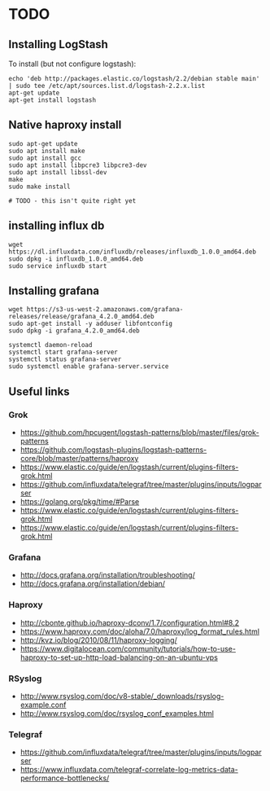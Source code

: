 # TODO

## Installing LogStash

To install (but not configure logstash):

```
echo 'deb http://packages.elastic.co/logstash/2.2/debian stable main' | sudo tee /etc/apt/sources.list.d/logstash-2.2.x.list
apt-get update
apt-get install logstash
```

## Native haproxy install

```
sudo apt-get update
sudo apt install make
sudo apt install gcc
sudo apt install libpcre3 libpcre3-dev
sudo apt install libssl-dev
make
sudo make install

# TODO - this isn't quite right yet
```

## installing influx db

```
wget https://dl.influxdata.com/influxdb/releases/influxdb_1.0.0_amd64.deb
sudo dpkg -i influxdb_1.0.0_amd64.deb
sudo service influxdb start
```

## Installing grafana

```
wget https://s3-us-west-2.amazonaws.com/grafana-releases/release/grafana_4.2.0_amd64.deb
sudo apt-get install -y adduser libfontconfig
sudo dpkg -i grafana_4.2.0_amd64.deb

systemctl daemon-reload
systemctl start grafana-server
systemctl status grafana-server
sudo systemctl enable grafana-server.service
```

## Useful links

### Grok 
- https://github.com/hpcugent/logstash-patterns/blob/master/files/grok-patterns
- https://github.com/logstash-plugins/logstash-patterns-core/blob/master/patterns/haproxy
- https://www.elastic.co/guide/en/logstash/current/plugins-filters-grok.html
- https://github.com/influxdata/telegraf/tree/master/plugins/inputs/logparser
- https://golang.org/pkg/time/#Parse
- https://www.elastic.co/guide/en/logstash/current/plugins-filters-grok.html
- https://www.elastic.co/guide/en/logstash/current/plugins-filters-grok.html


### Grafana

- http://docs.grafana.org/installation/troubleshooting/
- http://docs.grafana.org/installation/debian/

### Haproxy

- http://cbonte.github.io/haproxy-dconv/1.7/configuration.html#8.2
- https://www.haproxy.com/doc/aloha/7.0/haproxy/log_format_rules.html
- http://kvz.io/blog/2010/08/11/haproxy-logging/
- https://www.digitalocean.com/community/tutorials/how-to-use-haproxy-to-set-up-http-load-balancing-on-an-ubuntu-vps

### RSyslog

- http://www.rsyslog.com/doc/v8-stable/_downloads/rsyslog-example.conf
- http://www.rsyslog.com/doc/rsyslog_conf_examples.html

### Telegraf

- https://github.com/influxdata/telegraf/tree/master/plugins/inputs/logparser
- https://www.influxdata.com/telegraf-correlate-log-metrics-data-performance-bottlenecks/


